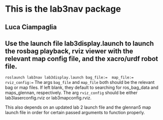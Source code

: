 # This is the lab3nav package

## Luca Ciampaglia

## Use the launch file lab3display.launch to launch the rosbag playback, rviz viewer with the relevant map config file, and the xacro/urdf robot file.

```roslaunch lab3nav lab3display.launch bag_file:=  map_file:= rviz_config:=```
The args `bag_file` and `map_file` both should be the relevant bag or map files. If left blank, they default to searching for ros_bag_data and maps_glennan, respectively.
The arg ``rviz_config`` should be either lab3laserconfig.rviz or lab3mapconfig.rviz.

This also depends on an updated lab 2 launch file and the glennan5 map launch file in order for certain passed arguments to function properly.





